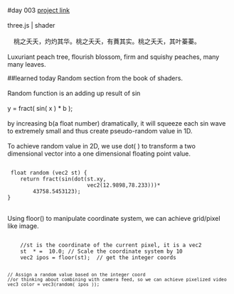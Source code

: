 #day 003
[project link](http://caiyuli.com/projects/xDaysOfMaking/d003/)
 <br />
 <br />
three.js | shader
 <br />
 <br />
　桃之夭夭，灼灼其华。桃之夭夭，有蕡其实。桃之夭夭，其叶蓁蓁。
 <br />
 <br />
 Luxuriant peach tree, flourish blossom, firm and squishy peaches, many many leaves.

##learned today
Random section from the book of shaders.
 <br />
 <br />
 Random function is an adding up result of sin
 <br />
  <br />
 y = fract( sin( x ) * b );
 <br />
  <br />
 by increasing b(a float number) dramatically, it will squeeze each sin wave to extremely small and thus create pseudo-random value in 1D.
 <br />
  <br />
 To achieve random value in 2D, we use dot( ) to transform a two dimensional vector into a one dimensional floating point value.
 <br />

 <pre><code>
 float random (vec2 st) {
    return fract(sin(dot(st.xy,
                         vec2(12.9898,78.233)))*
        43758.5453123);
}
</code></pre>

 <br />
Using floor() to manipulate coordinate system, we can achieve grid/pixel like image.
 <br />
 <pre><code>
    //st is the coordinate of the current pixel, it is a vec2
    st  * =  10.0; // Scale the coordinate system by 10
    vec2 ipos = floor(st);  // get the integer coords

    // Assign a random value based on the integer coord
    //or thinking about combining with camera feed, so we can achieve pixelized video
    vec3 color = vec3(random( ipos ));
</code></pre>
